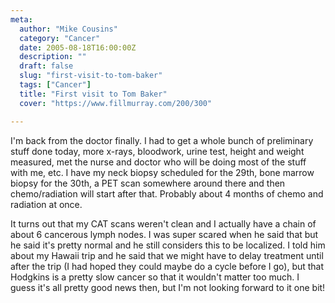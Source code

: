```yaml
---
meta:
  author: "Mike Cousins"
  category: "Cancer"
  date: 2005-08-18T16:00:00Z
  description: ""
  draft: false
  slug: "first-visit-to-tom-baker"
  tags: ["Cancer"]
  title: "First visit to Tom Baker"
  cover: "https://www.fillmurray.com/200/300"

---
```


I'm back from the doctor finally. I had to get a whole bunch of preliminary
stuff done today, more x-rays, bloodwork, urine test, height and weight
measured, met the nurse and doctor who will be doing most of the stuff with me,
etc. I have my neck biopsy scheduled for the 29th, bone marrow biopsy for the
30th, a PET scan somewhere around there and then chemo/radiation will start
after that. Probably about 4 months of chemo and radiation at once.

It turns out that my CAT scans weren't clean and I actually have a chain of
about 6 cancerous lymph nodes. I was super scared when he said that but he said
it's pretty normal and he still considers this to be localized. I told him about
my Hawaii trip and he said that we might have to delay treatment until after the
trip (I had hoped they could maybe do a cycle before I go), but that Hodgkins is
a pretty slow cancer so that it wouldn't matter too much. I guess it's all
pretty good news then, but I'm not looking forward to it one bit!